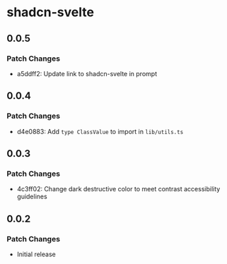 # shadcn-svelte

## 0.0.5

### Patch Changes

- a5ddff2: Update link to shadcn-svelte in prompt

## 0.0.4

### Patch Changes

- d4e0883: Add `type ClassValue` to import in `lib/utils.ts`

## 0.0.3

### Patch Changes

- 4c3ff02: Change dark destructive color to meet contrast accessibility guidelines

## 0.0.2

### Patch Changes

- Initial release
